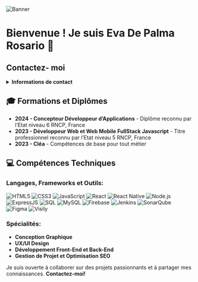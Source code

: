![Banner](LOGO/anime-style-galaxy-background.jpg)

# Bienvenue ! Je suis Eva De Palma Rosario 👋

## Contactez- moi
<details>
  <summary><b>Informations de contact</b></summary>
  <br>

  - **Email:** [rosarioeva.pro@gmail.com](mailto:rosarioeva.pro@gmail.com)
  - **LinkedIn:** [Eva De Palma Rosario](https://www.linkedin.com/in/eva-de-palma-rosario-071658253/?originalSubdomain=fr)
</details>

## 🎓 Formations et Diplômes
- **2024 - Concepteur Développeur d’Applications** - Diplôme reconnu par l’Etat niveau 6 RNCP, France
- **2023 - Développeur Web et Web Mobile FullStack Javascript** - Titre professionnel reconnu par l’Etat niveau 5 RNCP, France
- **2023 - Cléa** - Compétences de base pour tout métier

## 💻 Compétences Techniques
### Langages, Frameworks et Outils:
![HTML5](https://img.shields.io/badge/HTML5-E34F26?style=for-the-badge&logo=html5&logoColor=white)
![CSS3](https://img.shields.io/badge/CSS3-1572B6?style=for-the-badge&logo=css3&logoColor=white)
![JavaScript](https://img.shields.io/badge/JavaScript-F7DF1E?style=for-the-badge&logo=javascript&logoColor=black)
![React](https://img.shields.io/badge/React-20232A?style=for-the-badge&logo=react&logoColor=61DAFB)
![React Native](https://img.shields.io/badge/React_Native-20232A?style=for-the-badge&logo=react&logoColor=61DAFB)
![Node.js](https://img.shields.io/badge/Node.js-43853D?style=for-the-badge&logo=node-dot-js&logoColor=white)
![ExpressJS](https://img.shields.io/badge/ExpressJS-000000?style=for-the-badge&logo=express&logoColor=white)
![SQL](https://img.shields.io/badge/SQL-4479A1?style=for-the-badge&logo=sqlite&logoColor=white)
![MySQL](https://img.shields.io/badge/MySQL-00000F?style=for-the-badge&logo=mysql&logoColor=white)
![Firebase](https://img.shields.io/badge/Firebase-FFCA28?style=for-the-badge&logo=firebase&logoColor=black)
![Jenkins](https://img.shields.io/badge/Jenkins-D24939?style=for-the-badge&logo=jenkins&logoColor=white)
![SonarQube](https://img.shields.io/badge/SonarQube-4E9BCD?style=for-the-badge&logo=sonarqube&logoColor=white)
![Figma](https://img.shields.io/badge/Figma-F24E1E?style=for-the-badge&logo=figma&logoColor=white)
![Visily](https://img.shields.io/badge/Visily-007BFF?style=for-the-badge&logo=visily&logoColor=white)

### Spécialités:
- **Conception Graphique**
- **UX/UI Design**
- **Développement Front-End et Back-End**
- **Gestion de Projet et Optimisation SEO**

Je suis ouverte à collaborer sur des projets passionnants et à partager mes connaissances. **Contactez-moi!**

